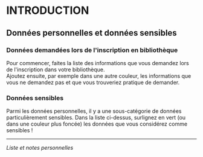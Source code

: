 # INTRODUCTION

## Données personnelles et données sensibles

### Données demandées lors de l'inscription en bibliothèque

Pour commencer, faites la liste des informations que vous demandez lors de l'inscription dans votre bibliothèque.   
Ajoutez ensuite, par exemple dans une autre couleur, les informations que vous ne demandez pas et que vous trouveriez pratique de demander.

### Données sensibles

Parmi les données personnelles, il y a une sous-catégorie de données particulièrement sensibles. Dans la liste ci-dessus, surlignez en vert (ou dans une couleur plus foncée) les données que vous considérez comme sensibles !

---
*Liste et notes personnelles*

